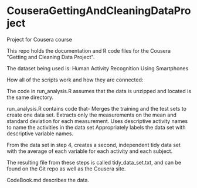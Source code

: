 # CouseraGettingAndCleaningDataProject
Project for Cousera course

This repo holds the documentation and R code files for the Cousera "Getting and Cleaning Data Project". 

The dataset being used is: Human Activity Recognition Using Smartphones

How all of the scripts work and how they are connected:

The code in run_analysis.R assumes that the data is unzipped and located is the same directory. 

run_analysis.R contains code that- 
Merges the training and the test sets to create one data set.
Extracts only the measurements on the mean and standard deviation for each measurement.
Uses descriptive activity names to name the activities in the data set
Appropriately labels the data set with descriptive variable names.


From the data set in step 4, creates a second, independent tidy data set with the average of each variable for each activity and each subject.

The resulting file from these steps is called tidy_data_set.txt, and can be found on the Git repo as well as the Cousera site. 

CodeBook.md describes the data.
